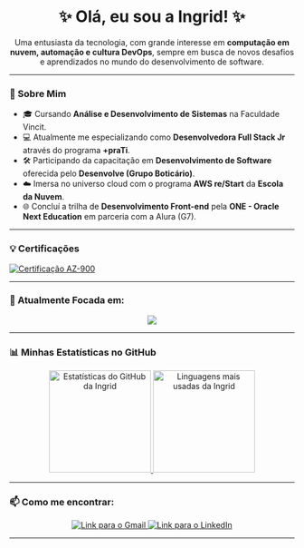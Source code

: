 <div align="center">
  
# ✨ Olá, eu sou a Ingrid! ✨
  
<p align="center">
  Uma entusiasta da tecnologia, com grande interesse em <b>computação em nuvem, automação e cultura DevOps</b>, sempre em busca de novos desafios e aprendizados no mundo do desenvolvimento de software.
</p>

</div>

---

### 🚀 Sobre Mim

- 🎓 Cursando **Análise e Desenvolvimento de Sistemas** na Faculdade Vincit.
- 💻 Atualmente me especializando como **Desenvolvedora Full Stack Jr** através do programa **+praTi**.
- 🛠️ Participando da capacitação em **Desenvolvimento de Software** oferecida pelo **Desenvolve (Grupo Boticário)**.
- ☁️ Imersa no universo cloud com o programa **AWS re/Start** da **Escola da Nuvem**.
- 🌐 Concluí a trilha de **Desenvolvimento Front-end** pela **ONE - Oracle Next Education** em parceria com a Alura (G7).

---

### 💡 Certificações

<p align="left">
  <a href="https://learn.microsoft.com/api/credentials/share/pt-br/IngridMoitinhodeSouza-7188/EF2A7B92CB861F32?sharingId=D7328C5A794B0C6F">
    <img src="https://img.shields.io/badge/Microsoft%20Certified-Azure%20Fundamentals-blue?style=for-the-badge&logo=microsoftazure" alt="Certificação AZ-900">
  </a>
</p>

---

### 🎯 Atualmente Focada em:

<p align="center">
  <a href="https://skillicons.dev">
    <img src="https://skillicons.dev/icons?i=js,html,css,react,nodejs,java,spring,mysql,git,github,azure,aws&perline=6" />
  </a>
</p>

---

### 📊 Minhas Estatísticas no GitHub

<div align="center">
  <a href="https://github.com/ingridmoitinho">
    <img height="180em" src="https://github-readme-stats.vercel.app/api?username=ingridmoitinho&show_icons=true&theme=tokyonight&include_all_commits=true&count_private=true" alt="Estatísticas do GitHub da Ingrid">
  </a>
  <a href="https://github.com/ingridmoitinho">
    <img height="180em" src="https://github-readme-stats.vercel.app/api/top-langs/?username=ingridmoitinho&layout=compact&langs_count=7&theme=tokyonight" alt="Linguagens mais usadas da Ingrid">
  </a>
</div>

---

### 📫 Como me encontrar:

<div align="center">
  <a href="mailto:ingridmoitinho@gmail.com">
    <img loading="lazy" src="https://img.shields.io/badge/Gmail-D14836?style=for-the-badge&logo=gmail&logoColor=white" alt="Link para o Gmail">
  </a>
  <a href="https://www.linkedin.com/in/ingridmoitinho/">
    <img loading="lazy" src="https://img.shields.io/badge/LinkedIn-0077B5?style=for-the-badge&logo=linkedin&logoColor=white" alt="Link para o LinkedIn">
  </a>
</div>

---
